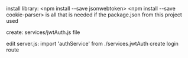 
install library:
<npm install --save jsonwebtoken>
<npm install --save cookie-parser>
<npm install> is all that is needed if the package.json from this project used

create:
services/jwtAuth.js file

edit server.js:
import 'authService' from ./services.jwtAuth
create login route

